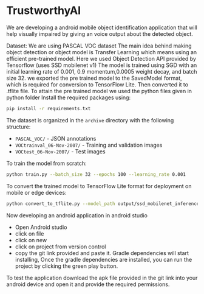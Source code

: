 # TrustworthyAI
We are developing a android mobile object identification application that will help visually impaired by giving an voice output about the detected object.

Dataset: We are using PASCAL VOC dataset
The main idea behind making object detection or object model is Transfer Learning which means using an efficient pre-trained model. Here we used Object Detection API provided by Tensorflow (uses SSD mobilenet v1)
The model is trained using SGD with an initial learning rate of 0.001, 0.9 momentum,0.0005 weight decay, and batch size 32.
we exported the pre trained model to the SavedModel format, which is required for conversion to TensorFlow Lite.
Then converted it to .tflite file. 
To attain the pre trained model we used the python files given in python folder
Install the required packages using:
```bash
pip install -r requirements.txt
```
The dataset is organized in the `archive` directory with the following structure:
- `PASCAL_VOC/` - JSON annotations
- `VOCtrainval_06-Nov-2007/` - Training and validation images
- `VOCtest_06-Nov-2007/` - Test images

To train the model from scratch:
```bash
python train.py --batch_size 32 --epochs 100 --learning_rate 0.001
```
To convert the trained model to TensorFlow Lite format for deployment on mobile or edge devices:
```bash
python convert_to_tflite.py --model_path output/ssd_mobilenet_inference.keras --output_path output/lite-model_metadata_2.tflite
```

Now developing an android application in android studio
- Open Android studio
- click on file 
- click on new 
- click on project from version control 
- copy the git link provided and paste it. Gradle dependencies will start installing,
Once the gradle dependencies are installed, you can run the project by clicking the green play button.

To test the application download the apk file provided in the git link into your android device and open it and provide the required permissions.

